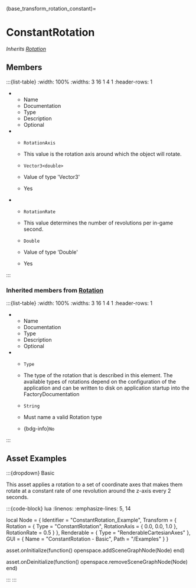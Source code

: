 



(base_transform_rotation_constant)=
# ConstantRotation

_Inherits [Rotation](#core_transform_rotation)_




## Members


:::{list-table}
:width: 100%
:widths: 3 16 1 4 1
:header-rows: 1
*   - Name
    - Documentation
    - Type
    - Description
    - Optional

*   - `RotationAxis`
    - This value is the rotation axis around which the object will rotate.
    - `Vector3<double>`
    
    - Value of type 'Vector3<double>' 
    
    - Yes
    
*   - `RotationRate`
    - This value determines the number of revolutions per in-game second.
    - `Double`
    
    - Value of type 'Double' 
    
    - Yes
    
:::



### Inherited members from [Rotation](#core_transform_rotation)

:::{list-table}
:width: 100%
:widths: 3 16 1 4 1
:header-rows: 1
*   - Name
    - Documentation
    - Type
    - Description
    - Optional

*   - `Type`
    - The type of the rotation that is described in this element. The available types of rotations depend on the configuration of the application and can be written to disk on application startup into the FactoryDocumentation
    - `String`
    
    - Must name a valid Rotation type 
    
    - {bdg-info}`No`
    
:::










## Asset Examples


:::{dropdown} Basic

This asset applies a rotation to a set of coordinate axes that makes them rotate at a 
constant rate of one revolution around the z-axis every 2 seconds.

:::{code-block} lua
:linenos:
:emphasize-lines: 5, 14

local Node = {
  Identifier = "ConstantRotation_Example",
  Transform = {
    Rotation = {
      Type = "ConstantRotation",
      RotationAxis = { 0.0, 0.0, 1.0 },
      RotationRate = 0.5
    }
  },
  Renderable = {
    Type = "RenderableCartesianAxes"
  },
  GUI = {
    Name = "ConstantRotation - Basic",
    Path = "/Examples"
  }
}

asset.onInitialize(function()
  openspace.addSceneGraphNode(Node)
end)

asset.onDeinitialize(function()
  openspace.removeSceneGraphNode(Node)
end)

:::
:::


